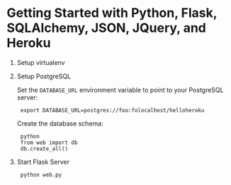 Getting Started with Python, Flask, SQLAlchemy, JSON, JQuery, and Heroku
========================================================================

1. Setup virtualenv

2. Setup PostgreSQL
    
    Set the `DATABASE_URL` environment variable to point to your PostgreSQL server:
    
        export DATABASE_URL=postgres://foo:folocalhost/helloheroku
    
    Create the database schema:
    
        python
        from web import db
        db.create_all()

3. Start Flask Server
    
        python web.py
    

